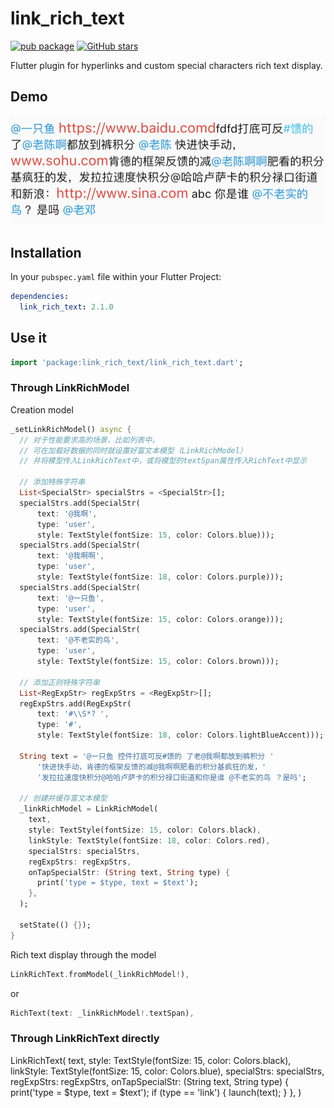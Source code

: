 # link_rich_text

[![pub package](https://img.shields.io/pub/v/photo_browser.svg)](https://pub.dartlang.org/packages/link_rich_text)
[![GitHub stars](https://img.shields.io/github/stars/chenhongchen/link_rich_text.svg?style=social&label=Stars)](https://github.com/chenhongchen/link_rich_text)

Flutter plugin for hyperlinks and custom special characters rich text display.

## Demo

![Demo](https://github.com/chenhongchen/link_rich_text/blob/f1.17_1/assets/demo.jpeg)

## Installation

In your `pubspec.yaml` file within your Flutter Project:

```yaml
dependencies:
  link_rich_text: 2.1.0
```

## Use it

```dart
import 'package:link_rich_text/link_rich_text.dart';
```

### Through LinkRichModel

Creation model

```dart
_setLinkRichModel() async {
  // 对于性能要求高的场景，比如列表中，
  // 可在加载好数据的同时就设置好富文本模型（LinkRichModel）
  // 并将模型传入LinkRichText中，或将模型的textSpan属性传入RichText中显示

  // 添加特殊字符串
  List<SpecialStr> specialStrs = <SpecialStr>[];
  specialStrs.add(SpecialStr(
      text: '@我啊',
      type: 'user',
      style: TextStyle(fontSize: 15, color: Colors.blue)));
  specialStrs.add(SpecialStr(
      text: '@我啊啊',
      type: 'user',
      style: TextStyle(fontSize: 18, color: Colors.purple)));
  specialStrs.add(SpecialStr(
      text: '@一只鱼',
      type: 'user',
      style: TextStyle(fontSize: 15, color: Colors.orange)));
  specialStrs.add(SpecialStr(
      text: '@不老实的鸟',
      type: 'user',
      style: TextStyle(fontSize: 15, color: Colors.brown)));

  // 添加正则特殊字符串
  List<RegExpStr> regExpStrs = <RegExpStr>[];
  regExpStrs.add(RegExpStr(
      text: '#\\S*? ',
      type: '#',
      style: TextStyle(fontSize: 18, color: Colors.lightBlueAccent)));

  String text = '@一只鱼 控件打底可反#馈的 了老@我啊都放到裤积分 '
      '快进快手动，肯德的框架反馈的减@我啊啊肥看的积分基疯狂的发，'
      '发拉拉速度快积分@哈哈卢萨卡的积分禄口街道和你是谁 @不老实的鸟 ？是吗';

  // 创建并缓存富文本模型
  _linkRichModel = LinkRichModel(
    text,
    style: TextStyle(fontSize: 15, color: Colors.black),
    linkStyle: TextStyle(fontSize: 18, color: Colors.red),
    specialStrs: specialStrs,
    regExpStrs: regExpStrs,
    onTapSpecialStr: (String text, String type) {
      print('type = $type, text = $text');
    },
  );

  setState(() {});
}
```

Rich text display through the model

```dart
LinkRichText.fromModel(_linkRichModel!),
```

or

```dart
RichText(text: _linkRichModel!.textSpan),
```

### Through LinkRichText directly

LinkRichText(
  text,
  style: TextStyle(fontSize: 15, color: Colors.black),
  linkStyle: TextStyle(fontSize: 15, color: Colors.blue),
  specialStrs: specialStrs,
  regExpStrs: regExpStrs,
  onTapSpecialStr: (String text, String type) {
    print('type = $type, text = $text');
    if (type == 'link') {
      launch(text);
    }
  },
)

